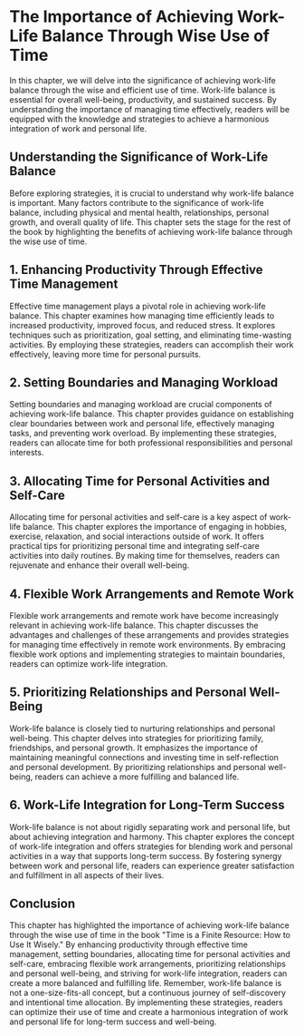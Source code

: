 The Importance of Achieving Work-Life Balance Through Wise Use of Time
=================================================================================

In this chapter, we will delve into the significance of achieving work-life balance through the wise and efficient use of time. Work-life balance is essential for overall well-being, productivity, and sustained success. By understanding the importance of managing time effectively, readers will be equipped with the knowledge and strategies to achieve a harmonious integration of work and personal life.

**Understanding the Significance of Work-Life Balance**
-------------------------------------------------------

Before exploring strategies, it is crucial to understand why work-life balance is important. Many factors contribute to the significance of work-life balance, including physical and mental health, relationships, personal growth, and overall quality of life. This chapter sets the stage for the rest of the book by highlighting the benefits of achieving work-life balance through the wise use of time.

**1. Enhancing Productivity Through Effective Time Management**
---------------------------------------------------------------

Effective time management plays a pivotal role in achieving work-life balance. This chapter examines how managing time efficiently leads to increased productivity, improved focus, and reduced stress. It explores techniques such as prioritization, goal setting, and eliminating time-wasting activities. By employing these strategies, readers can accomplish their work effectively, leaving more time for personal pursuits.

**2. Setting Boundaries and Managing Workload**
-----------------------------------------------

Setting boundaries and managing workload are crucial components of achieving work-life balance. This chapter provides guidance on establishing clear boundaries between work and personal life, effectively managing tasks, and preventing work overload. By implementing these strategies, readers can allocate time for both professional responsibilities and personal interests.

**3. Allocating Time for Personal Activities and Self-Care**
------------------------------------------------------------

Allocating time for personal activities and self-care is a key aspect of work-life balance. This chapter explores the importance of engaging in hobbies, exercise, relaxation, and social interactions outside of work. It offers practical tips for prioritizing personal time and integrating self-care activities into daily routines. By making time for themselves, readers can rejuvenate and enhance their overall well-being.

**4. Flexible Work Arrangements and Remote Work**
-------------------------------------------------

Flexible work arrangements and remote work have become increasingly relevant in achieving work-life balance. This chapter discusses the advantages and challenges of these arrangements and provides strategies for managing time effectively in remote work environments. By embracing flexible work options and implementing strategies to maintain boundaries, readers can optimize work-life integration.

**5. Prioritizing Relationships and Personal Well-Being**
---------------------------------------------------------

Work-life balance is closely tied to nurturing relationships and personal well-being. This chapter delves into strategies for prioritizing family, friendships, and personal growth. It emphasizes the importance of maintaining meaningful connections and investing time in self-reflection and personal development. By prioritizing relationships and personal well-being, readers can achieve a more fulfilling and balanced life.

**6. Work-Life Integration for Long-Term Success**
--------------------------------------------------

Work-life balance is not about rigidly separating work and personal life, but about achieving integration and harmony. This chapter explores the concept of work-life integration and offers strategies for blending work and personal activities in a way that supports long-term success. By fostering synergy between work and personal life, readers can experience greater satisfaction and fulfillment in all aspects of their lives.

**Conclusion**
--------------

This chapter has highlighted the importance of achieving work-life balance through the wise use of time in the book "Time is a Finite Resource: How to Use It Wisely." By enhancing productivity through effective time management, setting boundaries, allocating time for personal activities and self-care, embracing flexible work arrangements, prioritizing relationships and personal well-being, and striving for work-life integration, readers can create a more balanced and fulfilling life. Remember, work-life balance is not a one-size-fits-all concept, but a continuous journey of self-discovery and intentional time allocation. By implementing these strategies, readers can optimize their use of time and create a harmonious integration of work and personal life for long-term success and well-being.
